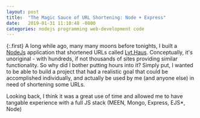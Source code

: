 ```yaml
---
layout: post
title:  "The Magic Sauce of URL Shortening: Node + Express"
date:   2019-01-31 11:10:48 -0800
categories: nodejs programming web-development code
---
```


{:.first} 
A long while ago, many many moons before tonights, I built a [NodeJs](https://nodejs.org/en/) application that shortened URLs called [Lyt.Haus](https://lyt.haus). Conceptually, it's unoriginal - with hundreds, if not thousands of sites 
providing similar functionality. So why did I bother putting hours into it? Simply put, I wanted to be able to build a project that
had a realistic goal that could be accomplished individually, and actually be used by me (and anyone else) in need of shortening some URLs. 

Looking back, I think it was a great use of time and allowed me to have tangable experience with a full JS stack (MEEN, Mongo, Express, EJS*, Node)


